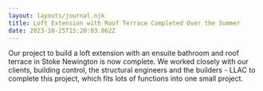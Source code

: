 ```yaml
---
layout: layouts/journal.njk
title: Loft Extension with Roof Terrace Completed Over the Summer
date: 2023-10-25T15:20:03.862Z
---
```

O﻿ur project to build a loft extension with an ensuite bathroom and roof terrace in Stoke Newington is now complete. We worked closely with our clients, building control, the structural engineers and the builders - LLAC to complete this project, which fits lots of functions into one small project.
